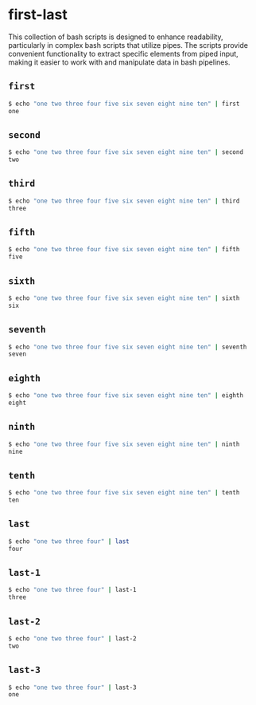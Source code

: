 # first-last

This collection of bash scripts is designed to enhance readability, particularly in complex bash scripts that utilize pipes. The scripts provide convenient functionality to extract specific elements from piped input, making it easier to work with and manipulate data in bash pipelines.

## `first`

```bash
$ echo "one two three four five six seven eight nine ten" | first
one
```

## `second`

```bash
$ echo "one two three four five six seven eight nine ten" | second
two
```

## `third`

```bash
$ echo "one two three four five six seven eight nine ten" | third
three
```

## `fifth`

```bash
$ echo "one two three four five six seven eight nine ten" | fifth
five
```

## `sixth`

```bash
$ echo "one two three four five six seven eight nine ten" | sixth
six
```

## `seventh`

```bash
$ echo "one two three four five six seven eight nine ten" | seventh
seven
```

## `eighth`

```bash
$ echo "one two three four five six seven eight nine ten" | eighth
eight
```

## `ninth`

```bash
$ echo "one two three four five six seven eight nine ten" | ninth
nine
```

## `tenth`

```bash
$ echo "one two three four five six seven eight nine ten" | tenth
ten
```

## `last`

```bash
$ echo "one two three four" | last
four
```

## `last-1`

```bash
$ echo "one two three four" | last-1
three
```

## `last-2`

```bash
$ echo "one two three four" | last-2
two
```

## `last-3`

```bash
$ echo "one two three four" | last-3
one
```